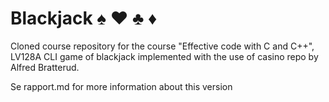 Blackjack ♠ ♥ ♣ ♦
===

Cloned course repository for the course "Effective code with C and C++", LV128A
CLI game of blackjack implemented with the use of casino repo by Alfred Bratterud.

Se rapport.md for more information about this version
